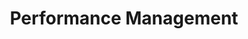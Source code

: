 ---
layout: sub-service
order: 5
title: "Performance Management"
parent: "Strategy"
description: "SLKone's Performance Management services help your organization align individual and team performance with strategic goals, driving continuous improvement and achieving operational excellence."
intro: "Aligning individual and team performance with strategic goals to drive continuous improvement and operational excellence."
approach: "We develop and implement robust performance management systems that track, measure, and enhance performance across your organization. Our data-driven approach ensures that performance metrics are aligned with your strategic objectives, enabling informed decision-making and fostering a culture of continuous improvement."
focus_areas:
  - title: "KPI Development"
    content: "Identify and define key performance indicators that align with your strategic goals and drive business success."
  - title: "Performance Measurement Systems"
    content: "Design and implement systems to track and report on performance metrics in real-time."
  - title: "Incentive Alignment"
    content: "Develop compensation and incentive structures that motivate and align employee performance with company objectives."
  - title: "Performance Review Processes"
    content: "Establish effective performance review processes that facilitate continuous feedback and development."
  - title: "Performance Culture Development"
    content: "Foster a high-performance culture that encourages accountability, excellence, and ongoing improvement."
why_choose:
  - "Strategic Alignment: Ensuring performance metrics drive your business objectives."
  - "Comprehensive Systems: Robust performance measurement and management systems."
  - "Expert Implementation: Experienced consultants who guide you every step of the way."
  - "Continuous Improvement: Fostering a culture of ongoing performance enhancement."
cta: "Contact us to learn how our Performance Management services can align your team's efforts with your strategic goals and drive organizational excellence."
icon: "fa-objects-align-right"
color: "viola"
image: "/assets/images/backgrounds/performance-management.webp"
permalink: /services/strategy/performance-management
---